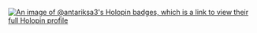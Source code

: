 [![An image of @antariksa3's Holopin badges, which is a link to view their full Holopin profile](https://holopin.me/antariksa3)](https://holopin.io/@antariksa3)

<!--
**Antariksa3/Antariksa3** is a ✨ _special_ ✨ repository because its `README.md` (this file) appears on your GitHub profile.

Here are some ideas to get you started:

- 🔭 I’m currently working on ...
- 🌱 I’m currently learning ...
- 👯 I’m looking to collaborate on ...
- 🤔 I’m looking for help with ...
- 💬 Ask me about ...
- 📫 How to reach me: ...
- 😄 Pronouns: ...
- ⚡ Fun fact: ...
-->
